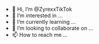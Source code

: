 - 👋 Hi, I’m @ZyrexxTikTok
- 👀 I’m interested in ...
- 🌱 I’m currently learning ...
- 💞️ I’m looking to collaborate on ...
- 📫 How to reach me ...

<!---
ZyrexxTikTok/ZyrexxTikTok is a ✨ special ✨ repository because its `README.md` (this file) appears on your GitHub profile.
You can click the Preview link to take a look at your changes.
--->
